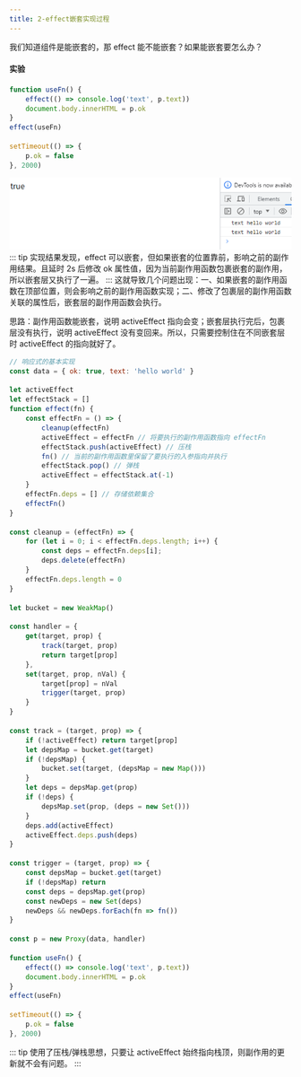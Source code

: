 ```yaml
---
title: 2-effect嵌套实现过程
---
```


我们知道组件是能嵌套的，那 effect 能不能嵌套？如果能嵌套要怎么办？

#### 实验
```js
function useFn() {
    effect(() => console.log('text', p.text))
    document.body.innerHTML = p.ok
}
effect(useFn)

setTimeout(() => {
    p.ok = false
}, 2000)
```
![图片](/img/06.png)
::: tip
实现结果发现，effect 可以嵌套，但如果嵌套的位置靠前，影响之前的副作用结果。且延时 2s 后修改 ok 属性值，因为当前副作用函数包裹嵌套的副作用，所以嵌套层又执行了一遍。
:::
这就导致几个问题出现：一、如果嵌套的副作用函数在顶部位置，则会影响之前的副作用函数实现；二、修改了包裹层的副作用函数关联的属性后，嵌套层的副作用函数会执行。

思路：副作用函数能嵌套，说明 activeEffect 指向会变；嵌套层执行完后，包裹层没有执行，说明 activeEffect 没有变回来。所以，只需要控制住在不同嵌套层时 activeEffect 的指向就好了。

```js
// 响应式的基本实现
const data = { ok: true, text: 'hello world' }

let activeEffect
let effectStack = []
function effect(fn) {
    const effectFn = () => {
        cleanup(effectFn)
        activeEffect = effectFn // 将要执行的副作用函数指向 effectFn
        effectStack.push(activeEffect) // 压栈
        fn() // 当前的副作用函数里保留了要执行的入参指向并执行
        effectStack.pop() // 弹栈
        activeEffect = effectStack.at(-1)
    }
    effectFn.deps = [] // 存储依赖集合
    effectFn()
}

const cleanup = (effectFn) => {
    for (let i = 0; i < effectFn.deps.length; i++) {
        const deps = effectFn.deps[i];
        deps.delete(effectFn)
    }
    effectFn.deps.length = 0
}

let bucket = new WeakMap()

const handler = {
    get(target, prop) {
        track(target, prop)
        return target[prop]
    },
    set(target, prop, nVal) {
        target[prop] = nVal
        trigger(target, prop)
    }
}

const track = (target, prop) => {
    if (!activeEffect) return target[prop]
    let depsMap = bucket.get(target)
    if (!depsMap) {
        bucket.set(target, (depsMap = new Map()))
    }
    let deps = depsMap.get(prop)
    if (!deps) {
        depsMap.set(prop, (deps = new Set()))
    }
    deps.add(activeEffect)
    activeEffect.deps.push(deps)
}

const trigger = (target, prop) => {
    const depsMap = bucket.get(target)
    if (!depsMap) return
    const deps = depsMap.get(prop)
    const newDeps = new Set(deps)
    newDeps && newDeps.forEach(fn => fn())
}

const p = new Proxy(data, handler)

function useFn() {
    effect(() => console.log('text', p.text))
    document.body.innerHTML = p.ok
}
effect(useFn)

setTimeout(() => {
    p.ok = false
}, 2000)
```
::: tip
使用了压栈/弹栈思想，只要让 activeEffect 始终指向栈顶，则副作用的更新就不会有问题。
:::